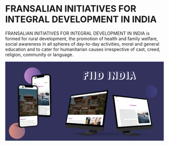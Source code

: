 # FRANSALIAN INITIATIVES FOR INTEGRAL DEVELOPMENT IN INDIA

FRANSALIAN INITIATIVES FOR INTEGRAL DEVELOPMENT IN INDIA is
formed for rural development, the promotion of health and family welfare, social
awareness in all spheres of day-to-day activities, moral and general education and to cater
for humanitarian causes irrespective of cast, creed, religion, community or language.

![Image](fiid-india.png)
